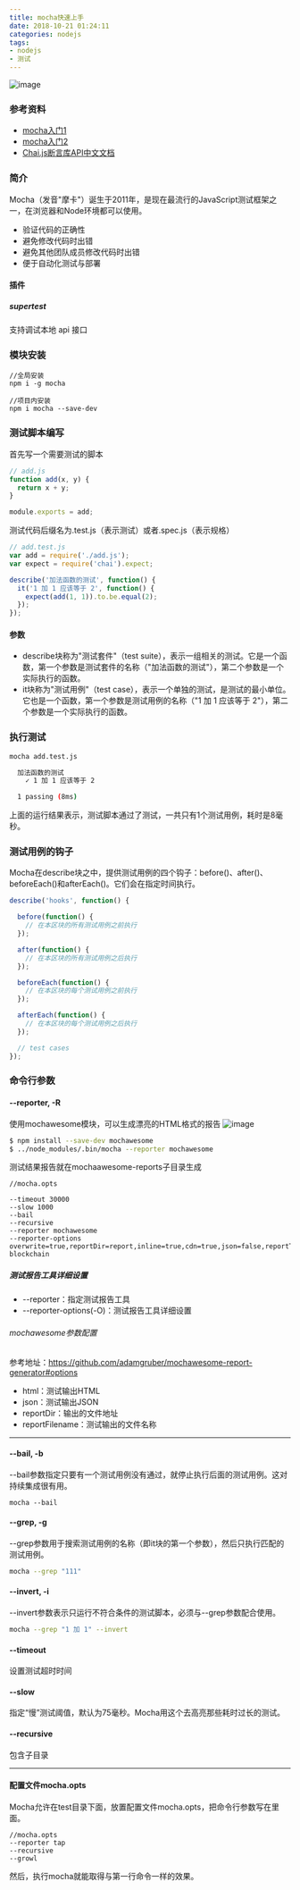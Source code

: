 ```yaml
---
title: mocha快速上手
date: 2018-10-21 01:24:11
categories: nodejs
tags:
- nodejs
- 测试
---
```

![image](http://www.ruanyifeng.com/blogimg/asset/2015/bg2015120301.png)

### 参考资料
- [mocha入门1](http://www.ruanyifeng.com/blog/2015/12/a-mocha-tutorial-of-examples.html)
- [mocha入门2](https://www.jianshu.com/p/9c78548caffa)
- [Chai.js断言库API中文文档](https://www.jianshu.com/p/f200a75a15d2)

### 简介
Mocha（发音"摩卡"）诞生于2011年，是现在最流行的JavaScript测试框架之一，在浏览器和Node环境都可以使用。
- 验证代码的正确性
- 避免修改代码时出错
- 避免其他团队成员修改代码时出错
- 便于自动化测试与部署

#### 插件
##### supertest
支持调试本地 api 接口

### 模块安装
```
//全局安装
npm i -g mocha

//项目内安装
npm i mocha --save-dev
```

<!--more-->

### 测试脚本编写
首先写一个需要测试的脚本
```js
// add.js
function add(x, y) {
  return x + y;
}

module.exports = add;
```

测试代码后缀名为.test.js（表示测试）或者.spec.js（表示规格）
```js
// add.test.js
var add = require('./add.js');
var expect = require('chai').expect;

describe('加法函数的测试', function() {
  it('1 加 1 应该等于 2', function() {
    expect(add(1, 1)).to.be.equal(2);
  });
});
```
#### 参数
- describe块称为"测试套件"（test suite），表示一组相关的测试。它是一个函数，第一个参数是测试套件的名称（"加法函数的测试"），第二个参数是一个实际执行的函数。
- it块称为"测试用例"（test case），表示一个单独的测试，是测试的最小单位。它也是一个函数，第一个参数是测试用例的名称（"1 加 1 应该等于 2"），第二个参数是一个实际执行的函数。

### 执行测试
```bash
mocha add.test.js

  加法函数的测试
    ✓ 1 加 1 应该等于 2

  1 passing (8ms)
```
上面的运行结果表示，测试脚本通过了测试，一共只有1个测试用例，耗时是8毫秒。

### 测试用例的钩子
Mocha在describe块之中，提供测试用例的四个钩子：before()、after()、beforeEach()和afterEach()。它们会在指定时间执行。

```js
describe('hooks', function() {

  before(function() {
    // 在本区块的所有测试用例之前执行
  });

  after(function() {
    // 在本区块的所有测试用例之后执行
  });

  beforeEach(function() {
    // 在本区块的每个测试用例之前执行
  });

  afterEach(function() {
    // 在本区块的每个测试用例之后执行
  });

  // test cases
});
```

### 命令行参数
#### --reporter, -R
使用mochawesome模块，可以生成漂亮的HTML格式的报告
![image](http://www.ruanyifeng.com/blogimg/asset/2015/bg2015120303.png)
```bash
$ npm install --save-dev mochawesome
$ ../node_modules/.bin/mocha --reporter mochawesome
```
测试结果报告就在mochaawesome-reports子目录生成

```
//mocha.opts

--timeout 30000
--slow 1000
--bail
--recursive
--reporter mochawesome
--reporter-options overwrite=true,reportDir=report,inline=true,cdn=true,json=false,reportTitle=x-blockchain
```
##### 测试报告工具详细设置
- --reporter：指定测试报告工具
- --reporter-options(-O)：测试报告工具详细设置

###### mochawesome参数配置
参考地址：https://github.com/adamgruber/mochawesome-report-generator#options

- html：测试输出HTML
- json：测试输出JSON
- reportDir：输出的文件地址
- reportFilename：测试输出的文件名称

---

#### --bail, -b
--bail参数指定只要有一个测试用例没有通过，就停止执行后面的测试用例。这对持续集成很有用。
```basg
mocha --bail
```
####  --grep, -g
--grep参数用于搜索测试用例的名称（即it块的第一个参数），然后只执行匹配的测试用例。
```bash
mocha --grep "111"
```
#### --invert, -i
--invert参数表示只运行不符合条件的测试脚本，必须与--grep参数配合使用。
```bash
mocha --grep "1 加 1" --invert
```
#### --timeout
设置测试超时时间

#### --slow
指定“慢”测试阈值，默认为75毫秒。Mocha用这个去高亮那些耗时过长的测试。

#### --recursive 
包含子目录

---

#### 配置文件mocha.opts
Mocha允许在test目录下面，放置配置文件mocha.opts，把命令行参数写在里面。
```opts
//mocha.opts
--reporter tap
--recursive
--growl
```
然后，执行mocha就能取得与第一行命令一样的效果。